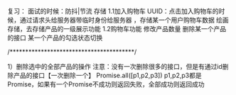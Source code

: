 复习：
面试的时候：防抖|节流 存储
1.1加入购物车
UUID：点击加入购物车的时候，通过请求头给服务器带临时身份给服务器 ，存储某一个用户购物车数据
绘画存储，去存储产品的一级展示功能
1.2购物车功能
修改产品数量
删除某一个产品的接口
某一个产品的勾选状态切换


/****************************************/


1）删除选中的全部产品的操作
注意：没有一次删除很多的接口，但是有通过id删除产品的接口【一次删除一个】
Promise.all([p1,p2,p3])
p1,p2,p3都是Promise，如果有一个Promise不成功则返回失败，全部成功则返回成功